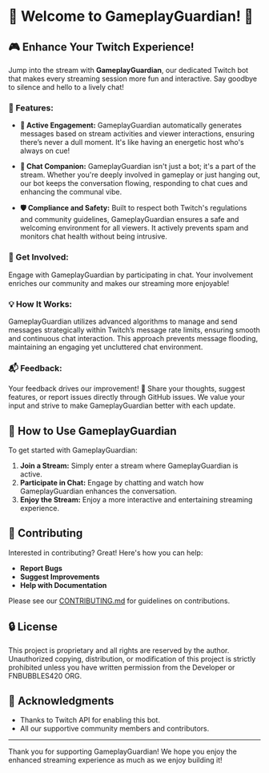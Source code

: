 # 🌟 Welcome to GameplayGuardian! 🌟

## 🎮 Enhance Your Twitch Experience!

Jump into the stream with **GameplayGuardian**, our dedicated Twitch bot that makes every streaming session more fun and interactive. Say goodbye to silence and hello to a lively chat!

### 🎉 Features:

- **📢 Active Engagement:** GameplayGuardian automatically generates messages based on stream activities and viewer interactions, ensuring there’s never a dull moment. It's like having an energetic host who's always on cue!

- **🤖 Chat Companion:** GameplayGuardian isn't just a bot; it's a part of the stream. Whether you're deeply involved in gameplay or just hanging out, our bot keeps the conversation flowing, responding to chat cues and enhancing the communal vibe.

- **🛡️ Compliance and Safety:** Built to respect both Twitch's regulations and community guidelines, GameplayGuardian ensures a safe and welcoming environment for all viewers. It actively prevents spam and monitors chat health without being intrusive.

### 🌈 Get Involved:

Engage with GameplayGuardian by participating in chat. Your involvement enriches our community and makes our streaming more enjoyable!

### 💡 How It Works:

GameplayGuardian utilizes advanced algorithms to manage and send messages strategically within Twitch’s message rate limits, ensuring smooth and continuous chat interaction. This approach prevents message flooding, maintaining an engaging yet uncluttered chat environment.

### 📬 Feedback:

Your feedback drives our improvement! 💬 Share your thoughts, suggest features, or report issues directly through GitHub issues. We value your input and strive to make GameplayGuardian better with each update.

## 📖 How to Use GameplayGuardian

To get started with GameplayGuardian:

1. **Join a Stream:** Simply enter a stream where GameplayGuardian is active.
2. **Participate in Chat:** Engage by chatting and watch how GameplayGuardian enhances the conversation.
3. **Enjoy the Stream:** Enjoy a more interactive and entertaining streaming experience.

## 🤝 Contributing

Interested in contributing? Great! Here's how you can help:

- **Report Bugs**
- **Suggest Improvements**
- **Help with Documentation**

Please see our [CONTRIBUTING.md](CONTRIBUTING.md) for guidelines on contributions.

## 🔒 License

This project is proprietary and all rights are reserved by the author. Unauthorized copying, distribution, or modification of this project is strictly prohibited unless you have written permission from the Developer or FNBUBBLES420 ORG.

## 🙌 Acknowledgments

- Thanks to Twitch API for enabling this bot.
- All our supportive community members and contributors.

---

Thank you for supporting GameplayGuardian! We hope you enjoy the enhanced streaming experience as much as we enjoy building it!
